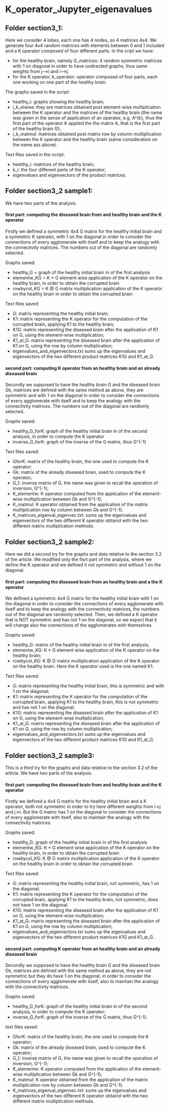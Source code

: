 # K_operator_Jupyter_eigenavalues

## Folder section3_1:
Here we consider 4 lobes, each one has 4 nodes, so 4 matrices 4x4. We generate four 4x4 random matrices with elements between 0 and 1 included and a K operator composed of four different parts.
In the cript we have: 
- for the healthy brain, namely G_matrices: 4 random symmetric matrices with 1 on diagonal in order to have undirected graphs, thus same weights from j-->i and i-->j. 
- for the K operator, k_operator: operator composed of four parts, each one working on one part of the healthy brain. 

The graphs saved in the script: 
- healthy_i: graphs showing the healthy brain;
- i_k_elwise: they are matrices obtained post element-wise multiplication between the K operator and the matrices of the healthy brain (the name was given in the sense of application of an operator, e.g. A^{k}, thus the first part of the operator K applied the the matrix A, that is the first part of the healthy brain G);
- i_k_matmul: matrices obtained post matrix row by column multiplication between the K operator and the healthy brain (same consideration on the name ass above).

Text files saved in the script: 
- healthy_i: matrices of the healthy brain;
- k_i: the four different parts of the K operator;
- eigenvalues and eigenvectors of the product matrices.

## Folder section3_2 sample1:
We have two parts of the analysis.

#### first part: computing the diseased brain from and healthy brain and the K operator 
Firstly we defined a symmetric 4x4 G matrix for the healthy initial brain and a symmetric K operator, with 1 on the diagonal in order to consider the connections of every agglomerate with itself and to keep the analogy with the connectivity matrices. The numbers out of the diagonal are randomly selected. 

Graphs saved: 
- healthy_G = graph of the healthy initial brain in of the first analysis 
- elementw_KG = K * G element wise application of the K operator on the healthy brain, in order to obtain the corrupted brain 
- rowbycol_KG = K @ G matrix multiplication application of the K operator on the healthy brain in order to obtain the corrupted brain 

Text files saved:
- G: matrix representing the healthy initial brain;
- K1: matrix representing the K operator for the computation of the corrupted brain, applying K1 to the healthy brain; 
- K1G: matrix representing the diseased brain after the application of K1 on G, using the element-wise multiplication;
- K1_at_G: matrix representing the diseased brain after the application of K1 on G, using the row by column multiplication; 
- eigenvalues_and_eigenvectors.txt sums up the eigenvalues and eigenvectors of the two different product matrices K1G and K1_at_G.

#### second part: computing K operator from an healthy brain and an already diseased brain 
Secondly we supposed to have the healthy brain G and the diseased brain Gk, matrices are defined with the same method as above, they are symmetric and with 1 on the diagonal in order to consider the connections of every agglomerate with itself and to keep the analogy with the connectivity matrices. The numbers out of the diagonal are randomly selected. 

Graphs saved: 
- healthy_G_forK: graph of the healthy initial brain in of the second analysis, in order to compute the K operator 
- inverse_G_forK: graph of the inverse of the G matrix, thus G^{-1}

Text files saved: 
- GforK: matrix of the healthy brain, the one used to compute the K operator;
- Gk: matrix of the already diseased brain, used to compute the K operator;
- G_1: inverse matrix of G, the name was given to recall the operation of inversion, G^{-1};
- K_elementw: K operator computed from the application of the element-wise multiplication between Gk and G^{-1};
- K_matmul: K operator obtained from the application of the matrix multiplication row by column between Gk and G^{-1}.
- K_matrices_eigenval_eigenvec.txt: sums up the eigenvalues and eigenvectors of the two different K operator obtaind with the two different matrix multiplication methods.

## Folder section3_2 sample2: 
Here we did a second try for the graphs and data relative to the section 3.2 of the article.
We modified only the fisrt part of the analysis, where we define the K operator and we defined it not symmetric and without 1 on the diagonal. 

#### first part: computing the diseased brain from an healthy brain and a the K operator
We defined a symmetric 4x4 G matrix for the healthy initial brain with 1 on the diagonal in order to consider the connections of every agglomerate with itself and to keep the analogy with the connectivity matrices, the numbers out of the diagonal are randomly selected. 
Then, we defined a K operator that is NOT symmetric and has not 1 on the diagonal, so we expect that it will change also the connections of the agglomerates with themselves.   

Graphs saved: 
- healthy_G: matrix of the healthy initial brain in of the first analysis;
- elementw_KG: K * G element wise application of the K operator on the healthy brain;
- rowbycol_KG: K @ G matrix multiplication application of the K operator on the healthy brain.
Here the K operator used is the one named K1.

Text files saved:
- G: matrix representing the healthy initial brain, this is symmetric and with 1 on the diagonal; 
- K1: matrix representing the K operator for the computation of the corrupted brain, applying K1 to the healthy brain, this is not symmetric and has not 1 on the diagonal;
- K1G: matrix representing the diseased brain after the application of K1 on G, using the element-wise multiplication;
- K1_at_G: matrix representing the diseased brain after the application of K1 on G, using the row by column multiplication; 
- eigenvalues_and_eigenvectors.txt sums up the eigenvalues and eigenvectors of the two different product matrices K1G and K1_at_G.

## Folder section3_2 sample3:

This is a third try for the graphs and data relative to the section 3.2 of the article.
We have two parts of the analysis. 

#### first part: computing the diseased brain from and healthy brain and the K operator 
Firstly we defined a 4x4 G matrix for the healthy initial brain and a K operator, both not symmetric in order to try here different weights from i->j and j->i. But the G matric has 1 on the diagonal to consider the connections of every agglomerate with itself, also to maintain the analogy with the connectivity matrices. 

Graphs saved: 
- healthy_G: graph of the healthy initial brain in of the first analysis 
- elementw_KG: K * G element wise application of the K operator on the healthy brain, in order to obtain the corrupted brain 
- rowbycol_KG: K @ G matrix multiplication application of the K operator on the healthy brain in order to obtain the corrupted brain 

Text files saved:
- G: matrix representing the healthy initial brain, not symmetric, has 1 on the diagonal;
- K1: matrix representing the K operator for the computation of the corrupted brain, applying K1 to the healthy brain, not symmetric, does not have 1 on the diagonal.
- K1G: matrix representing the diseased brain after the application of K1 on G, using the element-wise multiplication;
- K1_at_G: matrix representing the diseased brain after the application of K1 on G, using the row by column multiplication; 
- eigenvalues_and_eigenvectors.txt sums up the eigenvalues and eigenvectors of the two different product matrices K1G and K1_at_G.

#### second part: computing K operator from an healthy brain and an already diseased brain 
Secondly we supposed to have the healthy brain G and the diseased brain Gk, matrices are defined with the same method as above, they are not symmetric but they do have 1 on the diagonal, in order to consider the connections of every agglomerate with itself, also to maintain the analogy with the connectivity matrices.

Graphs saved: 
- healthy_G_forK: graph of the healthy initial brain in of the second analysis, in order to compute the K operator;
- inverse_G_forK: graph of the inverse of the G matrix, thus G^{-1}.

text files saved: 
- GforK: matrix of the healthy brain, the one used to compute the K operator;
- Gk: matrix of the already diseased brain, used to compute the K operator;
- G_1: inverse matrix of G, the name was given to recall the operation of inversion, G^{-1};
- K_elementw: K operator computed from the application of the element-wise multiplication between Gk and G^{-1};
- K_matmul: K operator obtained from the application of the matrix multiplication row by column between Gk and G^{-1}.
- K_matrices_eigenval_eigenvec.txt: sums up the eigenvalues and eigenvectors of the two different K operator obtaind with the two different matrix multiplication methods.

